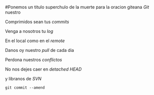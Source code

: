 
#Ponemos un titulo superchulo de la muerte para la oracion giteana
*Git* nuestro

Comprimidos sean tus *commits*

Venga a nosotros tu *log*

En el local como en el *remote*

Danos oy nuestro *pull* de cada dia

Perdona nuestros *conflictos*

No nos dejes caer en *detached HEAD*

y libranos de *SVN*

`git commit --amend`
